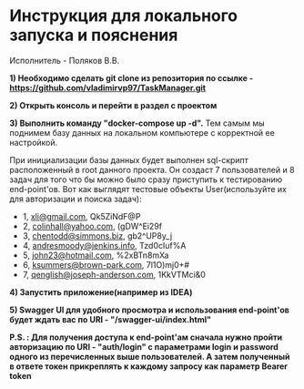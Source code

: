 # **Инструкция для локального запуска и пояснения**

Исполнитель - Поляков В.В.

**1) Необходимо сделать git clone из репозитория по ссылке - https://github.com/vladimirvp97/TaskManager.git** 

**2) Открыть консоль и перейти в раздел с проектом**

**3) Выполнить команду "docker-compose up -d".** Тем самым мы поднимем 
базу данных на локальном компьютере с корректной ее настройкой. 

При инициализации
базы данных будет выполнен sql-скрипт расположенный в root данного проекта. Он 
создаст 7 пользователей и 8 задач для того что бы можно было сразу приступить к
тестированию end-point'ов. Вот как выглядят тестовые объекты User(используйте их для авторизации и поиска задач):
* 1, xli@gmail.com, Qk5ZiNdF@P
* 2, colinhall@yahoo.com, (gDW^Ei29f
* 3, chentodd@simmons.biz, gb2^UP8y_j
* 4, andresmoody@jenkins.info, Tzd0cIuf%A
* 5, john23@hotmail.com, %2xBTn8mXa
* 6, ksummers@brown-park.com, 7l1O)mj0+#
* 7, qenglish@joseph-anderson.com, 1KkVTMci&0

**4) Запустить приложение(например из IDEA)**

**5) Swagger UI для удобного просмотра и использования end-point'ов будет ждать
вас по URI - "/swagger-ui/index.html"**

**P.S. : Для получения доступа к end-point'ам сначала нужно пройти авторизацию
по URI - "auth/login" с параметрами login и password одного из перечисленных выше пользователей. А затем 
полученный в ответе токен прикреплять к каждому запросу как параметр Bearer token**
